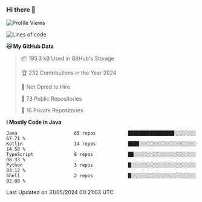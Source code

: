 ### Hi there 👋


<!--START_SECTION:waka-->
![Profile Views](http://img.shields.io/badge/Profile%20Views-6-blue)

![Lines of code](https://img.shields.io/badge/From%20Hello%20World%20I%27ve%20Written-8.3%20million%20lines%20of%20code-blue)

**🐱 My GitHub Data** 

> 📦 195.3 kB Used in GitHub's Storage 
 > 
> 🏆 232 Contributions in the Year 2024
 > 
> 🚫 Not Opted to Hire
 > 
> 📜 73 Public Repositories 
 > 
> 🔑 16 Private Repositories 
 > 
**I Mostly Code in Java** 

```text
Java                     65 repos            █████████████████░░░░░░░░   67.71 % 
Kotlin                   14 repos            ████░░░░░░░░░░░░░░░░░░░░░   14.58 % 
TypeScript               8 repos             ██░░░░░░░░░░░░░░░░░░░░░░░   08.33 % 
Python                   3 repos             █░░░░░░░░░░░░░░░░░░░░░░░░   03.12 % 
Shell                    2 repos             █░░░░░░░░░░░░░░░░░░░░░░░░   02.08 % 
```




 Last Updated on 31/05/2024 00:21:03 UTC
<!--END_SECTION:waka-->
